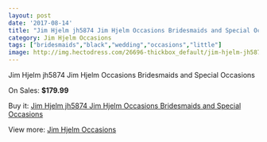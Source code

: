 ```yaml
---
layout: post
date: '2017-08-14'
title: "Jim Hjelm jh5874 Jim Hjelm Occasions Bridesmaids and Special Occasions"
category: Jim Hjelm Occasions
tags: ["bridesmaids","black","wedding","occasions","little"]
image: http://img.hectodress.com/26696-thickbox_default/jim-hjelm-jh5874-jim-hjelm-occasions-bridesmaids-and-special-occasions.jpg
---
```

Jim Hjelm jh5874 Jim Hjelm Occasions Bridesmaids and Special Occasions

On Sales: **$179.99**
<a href="https://www.hectodress.com/jim-hjelm-occasions/12376-jim-hjelm-jh5874-jim-hjelm-occasions-bridesmaids-and-special-occasions.html"><amp-img layout="responsive" width="600" height="600" src="//img.hectodress.com/26696-thickbox_default/jim-hjelm-jh5874-jim-hjelm-occasions-bridesmaids-and-special-occasions.jpg" alt="Jim Hjelm jh5874 Jim Hjelm Occasions Bridesmaids and Special Occasions 0" /></a>
<a href="https://www.hectodress.com/jim-hjelm-occasions/12376-jim-hjelm-jh5874-jim-hjelm-occasions-bridesmaids-and-special-occasions.html"><amp-img layout="responsive" width="600" height="600" src="//img.hectodress.com/26697-thickbox_default/jim-hjelm-jh5874-jim-hjelm-occasions-bridesmaids-and-special-occasions.jpg" alt="Jim Hjelm jh5874 Jim Hjelm Occasions Bridesmaids and Special Occasions 1" /></a>

Buy it: [Jim Hjelm jh5874 Jim Hjelm Occasions Bridesmaids and Special Occasions](https://www.hectodress.com/jim-hjelm-occasions/12376-jim-hjelm-jh5874-jim-hjelm-occasions-bridesmaids-and-special-occasions.html "Jim Hjelm jh5874 Jim Hjelm Occasions Bridesmaids and Special Occasions")

View more: [Jim Hjelm Occasions](https://www.hectodress.com/190-jim-hjelm-occasions "Jim Hjelm Occasions")